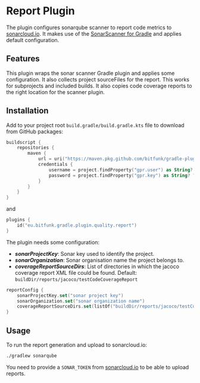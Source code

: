 # Report Plugin

The plugin configures sonarqube scanner to report code metrics to [sonarcloud.io](https://sonarcloud.io). It makes use of the [SonarScanner for Gradle](https://docs.sonarqube.org/latest/analysis/scan/sonarscanner-for-gradle/) and applies default configuration.

## Features

This plugin wraps the sonar scanner Gradle plugin and applies some configuration. It also collects project sourceFiles for the report. This works for subprojects and included builds. It also copies code coverage reports to the right location for the scanner plugin.

## Installation

Add to your project root `build.gradle/build.gradle.kts` file to download from GitHub packages:

```kotlin
buildscript {
    repositories {
        maven {
            url = uri("https://maven.pkg.github.com/bitfunk/gradle-plugins")
            credentials {
                username = project.findProperty("gpr.user") as String? ?: System.getenv("PACKAGE_REGISTRY_USERNAME")
                password = project.findProperty("gpr.key") as String? ?: System.getenv("PACKAGE_REGISTRY_TOKEN")
            }
        }
    }
}
```

and

```kotlin
plugins {
    id("eu.bitfunk.gradle.plugin.quality.report")
}
```

The plugin needs some configuration:

- **_sonarProjectKey_**: Sonar key used to identify the project.
- **_sonarOrganization_**: Sonar organisation name the project belongs to.
- **_coverageReportSourceDirs_**: List of directories in which the jacoco coverage report XML file could be found. Default: `buildDir/reports/jacoco/testCodeCoverageReport`

```kotlin
reportConfig {
    sonarProjectKey.set("sonar project key")
    sonarOrganization.set("sonar organization name")
    coverageReportSourceDirs.set(listOf("buildDir/reports/jacoco/testCodeCoverageReport")) // Optional
}
```

## Usage

To run the report generation and upload to sonarcloud.io:

```bash
./gradlew sonarqube
```

You need to provide a `SONAR_TOKEN` from [sonarcloud.io](https://sonarcloud.io) to be able to upload reports.
